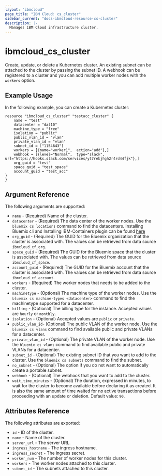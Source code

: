 ```yaml
---
layout: "ibmcloud"
page_title: "IBM Cloud: cs_cluster"
sidebar_current: "docs-ibmcloud-resource-cs-cluster"
description: |-
  Manages IBM Cloud infrastructure cluster.
---
```


# ibmcloud\_cs_cluster

Create, update, or delete a Kubernetes cluster. An existing subnet can be attached to the cluster by passing the subnet ID. A webhook can be registered to a cluster and you can add multiple worker nodes with the `workers` option.

## Example Usage

In the following example, you can create a Kubernetes cluster:

```hcl
resource "ibmcloud_cs_cluster" "testacc_cluster" {
    name = "test"
    datacenter = "dal10"
    machine_type = "free"
    isolation = "public"
    public_vlan_id = "vlan"
    private_vlan_id = "vlan"
    subnet_id = ["1154643"]
    workers = [{name="worker1",  action="add"},]
    webhook = [{level="Normal",  type="slack", url="https://hooks.slack.com/services/yt7rebjhgh2r4rd44fjk"},]
    org_guid = "test"
	space_guid = "test_space"
	account_guid = "test_acc"
}
}
```

## Argument Reference

The following arguments are supported:


* `name` - (Required) Name of the cluster.
* `datacenter` - (Required)  The data center of the worker nodes. Use the `bluemix cs locations` command to find the datacenters. Installing Bluemix cli and Installing IBM-Containers plugin can be found [here](https://console.ng.bluemix.net/docs/cli/reference/bluemix_cli/index.html#getting-started)
* `org_guid` - (Required) The GUID for the Bluemix organization that the cluster is associated with. The values can be retrieved from data source `ibmcloud_cf_org`.
* `space_guid` - (Required) The GUID for the Bluemix space that the cluster is associated with. The values can be retrieved from data source `ibmcloud_cf_space`.
* `account_guid` - (Required) The GUID for the Bluemix account that the cluster is associated with. The values can be retrieved from data source `ibmcloud_cf_account`.
* `workers` - (Required) The worker nodes that needs to be added to the cluster.
* `machinetype` - (Optional) The machine type of the worker nodes. Use the `bluemix cs machine-types <datacenter>` command to find the machinetype supported for a datacenter.
* `billing` -  (Optional) The billing type for the instance. Accepted values are `hourly` or `monthly`.
* `isolation` - (Optional) Accepted values are `public` or `private`.
* `public_vlan_id`- (Optional) The public VLAN of the worker node. Use the `bluemix cs vlans` command to find available public and private VLANs for a datacenter.
* `private_vlan_id` - (Optional) The private VLAN of the worker node. Use the `bluemix cs vlans` command to find available public and private VLANs for a datacenter.
* `subnet_id` - (Optional) The existing subnet ID that you want to add to the cluster. Use the `bluemix cs subnets` command to find the subnet.
* `no_subnet` - (Optional) The option if you do not want to automatically create a portable subnet.
* `webhook` - (Optional) The webhook that you want to add to the cluster.
* `wait_time_minutes` - (Optional) The duration, expressed in minutes, to wait for the cluster to become available before declaring it as created. It is also the same amount of time waited for no active transactions before proceeding with an update or deletion. Default value: `90`.



    
## Attributes Reference

The following attributes are exported:

* `id` - ID of the cluster.
* `name` - Name of the cluster.
* `server_url` - The server URL.
* `ingress_hostname` - The ingress hostname.
* `ingress_secret` - The ingress secret.
* `worker_num` - The number of worker nodes for this cluster.
* `workers` - The worker nodes attached to this cluster.
* `subnet_id` - The subnets attached to this cluster.

